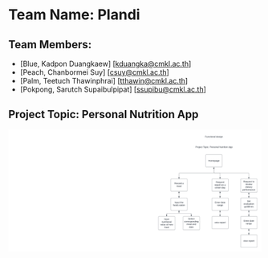 # Team Name: Plandi
## Team Members:
- [Blue, Kadpon Duangkaew] [kduangka@cmkl.ac.th]
- [Peach, Chanbormei Suy] [csuy@cmkl.ac.th]
- [Palm, Teetuch Thawinphrai] [tthawin@cmkl.ac.th]
- [Pokpong, Sarutch Supaibulpipat] [ssupibu@cmkl.ac.th]
## Project Topic: Personal Nutrition App
![Functional diagram](Functional%20diagram.png)

